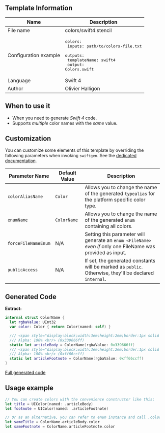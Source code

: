 ## Template Information

| Name      | Description       |
| --------- | ----------------- |
| File name | colors/swift4.stencil |
| Configuration example | <pre>colors:<br />  inputs: path/to/colors-file.txt<br />  outputs:<br />    templateName: swift4<br />    output: Colors.swift</pre> |
| Language | Swift 4 |
| Author | Olivier Halligon |

## When to use it

- When you need to generate *Swift 4* code.
- Supports _multiple_ color names with the _same_ value.

## Customization

You can customize some elements of this template by overriding the following parameters when invoking `swiftgen`. See the [dedicated documentation](../../ConfigFile.md).

| Parameter Name | Default Value | Description |
| -------------- | ------------- | ----------- |
| `colorAliasName` | `Color` | Allows you to change the name of the generated `typealias` for the platform specific color type. |
| `enumName` | `ColorName` | Allows you to change the name of the generated `enum` containing all colors. |
| `forceFileNameEnum` | N/A | Setting this parameter will generate an `enum <FileName>` _even if_ only one FileName was provided as input. |
| `publicAccess` | N/A | If set, the generated constants will be marked as `public`. Otherwise, they'll be declared `internal`. |

## Generated Code

**Extract:**

```swift
internal struct ColorName {
  let rgbaValue: UInt32
  var color: Color { return Color(named: self) }

  /// <span style="display:block;width:3em;height:2em;border:1px solid black;background:#339666"></span>
  /// Alpha: 100% <br/> (0x339666ff)
  static let articleBody = ColorName(rgbaValue: 0x339666ff)
  /// <span style="display:block;width:3em;height:2em;border:1px solid black;background:#ff66cc"></span>
  /// Alpha: 100% <br/> (0xff66ccff)
  static let articleFootnote = ColorName(rgbaValue: 0xff66ccff)
}
```

[Full generated code](../../../Sources/TestUtils/Fixtures/Generated/Colors/swift4/defaults.swift)

## Usage example

```swift
// You can create colors with the convenience constructor like this:
let title = UIColor(named: .articleBody)
let footnote = UIColor(named: .articleFootnote)

// Or as an alternative, you can refer to enum instance and call .color on it:
let sameTitle = ColorName.articleBody.color
let sameFootnote = ColorName.articleFootnote.color
```
